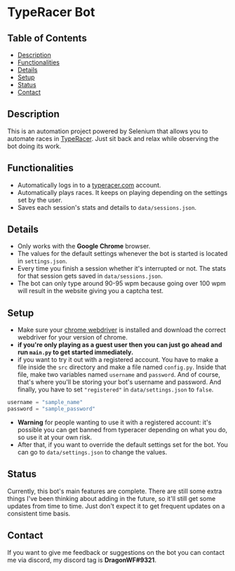 # TypeRacer Bot

## Table of Contents

- [Description](#Description)
- [Functionalities](#Functionalities)
- [Details](#Details)
- [Setup](#Setup)
- [Status](#Status)
- [Contact](#Contact)

## Description

This is an automation project powered by Selenium that allows you to
automate races in [TypeRacer](https://play.typeracer.com/). Just sit back
and relax while observing the bot doing its work.

## Functionalities

- Automatically logs in to a [typeracer.com](https://play.typeracer.com/) account.
- Automatically plays races. It keeps on playing depending on the settings set by the user.
- Saves each session's stats and details to `data/sessions.json`.

## Details

- Only works with the **Google Chrome** browser.
- The values for the default settings whenever the bot is started is located
  in `settings.json`.
- Every time you finish a session whether it's interrupted or not. The stats for
  that session gets saved in `data/sessions.json`.
- The bot can only type around 90-95 wpm because going over 100 wpm will result in
  the website giving you a captcha test.

## Setup

- Make sure your [chrome webdriver](https://sites.google.com/a/chromium.org/chromedriver/downloads)
  is installed and download the correct webdriver for your version of chrome.
- **if you're only playing as a guest user then you can just go ahead and run `main.py` to get started immediately.**
- if you want to try it out with a registered account. You have to make a
  file inside the `src` directory and make a file named `config.py`. Inside that
  file, make two variables named `username` and `password`. And of course, that's
  where you'll be storing your bot's username and password. And finally, you have
  to set `"registered"` in `data/settings.json` to `false`.

```py
username = "sample_name"
password = "sample_password"
```

- **Warning** for people wanting to use it with a registered account: it's possible you can get 
  banned from typeracer depending on what you do, so use it at your own risk.
- After that, if you want to override the default settings set for the bot. You can go
  to `data/settings.json` to change the values.

## Status

Currently, this bot's main features are complete. There are still some extra things I've
been thinking about adding in the future, so it'll still get some updates from time to time.
Just don't expect it to get frequent updates on a consistent time basis.

## Contact

If you want to give me feedback or suggestions on the bot you can contact me via
discord, my discord tag is **DragonWF#9321**.
